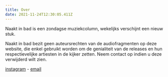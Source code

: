```yaml
---
title: Over
date: 2021-11-24T12:30:05.411Z
---
```

Naakt in bad is een zondagse muziekcolumn, wekelijks verschijnt een nieuw stuk.



Naakt in bad bezit geen auteursrechten van de audiofragmenten op deze website, die enkel gebruikt worden om de genialiteit van de releases en hun respectievelijke artiesten in de kijker zetten. Neem contact op indien u deze verwijderd wilt zien.

[](https://www.instagram.com/naaktinbad/)

[instagram](https://www.instagram.com/naaktinbad/) - [email](mailto:name@mail.com)
